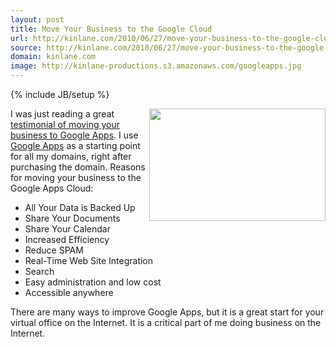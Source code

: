 ```yaml
---
layout: post
title: Move Your Business to the Google Cloud
url: http://kinlane.com/2010/06/27/move-your-business-to-the-google-cloud/
source: http://kinlane.com/2010/06/27/move-your-business-to-the-google-cloud/
domain: kinlane.com
image: http://kinlane-productions.s3.amazonaws.com/googleapps.jpg
---
```

{% include JB/setup %}

<p>
     <img class="alignnone c1" title="Google Apps" src="http://kinlane-productions.s3.amazonaws.com/googleapps.jpg" alt="" width="282" height="180" align="right" />I was just reading a great <a href="http://www.attentionmax.com/blog/2010/06/moving-your-office-into-the-cloud-2.php" target="_blank">testimonial of moving your business to Google Apps</a>. I use <a href="http://www.kinlane.com/category/google/google-apps-google/">Google Apps</a> as a starting point for all my domains, right after purchasing the domain. Reasons for moving your business to the Google Apps Cloud:
</p>
<ul class="mainlist">
     <li>All Your Data is Backed Up
     </li>
     <li>Share Your Documents
     </li>
     <li>Share Your Calendar
     </li>
     <li>Increased Efficiency
     </li>
     <li>Reduce SPAM
     </li>
     <li>Real-Time Web Site Integration
     </li>
     <li>Search
     </li>
     <li>Easy administration and low cost
     </li>
     <li>Accessible anywhere
     </li>
</ul>
<p>
     There are many ways to improve Google Apps, but it is a great start for your virtual office on the Internet. It is a critical part of me doing business on the Internet.
</p>